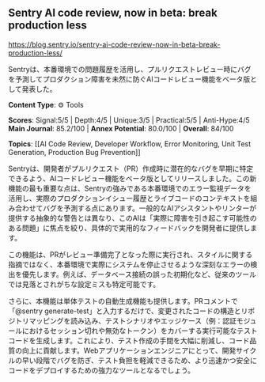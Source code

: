 ## Sentry AI code review, now in beta: break production less

https://blog.sentry.io/sentry-ai-code-review-now-in-beta-break-production-less/

Sentryは、本番環境での問題履歴を活用し、プルリクエストレビュー時にバグを予測してプロダクション障害を未然に防ぐAIコードレビュー機能をベータ版として発表した。

**Content Type**: ⚙️ Tools

**Scores**: Signal:5/5 | Depth:4/5 | Unique:3/5 | Practical:5/5 | Anti-Hype:4/5
**Main Journal**: 85.2/100 | **Annex Potential**: 80.0/100 | **Overall**: 84/100

**Topics**: [[AI Code Review, Developer Workflow, Error Monitoring, Unit Test Generation, Production Bug Prevention]]

Sentryは、開発者がプルリクエスト（PR）作成時に潜在的なバグを早期に特定できるよう、AIコードレビュー機能をベータ版としてリリースしました。この新機能の最も重要な点は、Sentryの強みである本番環境でのエラー監視データを活用し、実際のプロダクションイシュー履歴とライブコードのコンテキストを組み合わせてバグを予測する点にあります。一般的なAIアシスタントやリンターが提供する抽象的な警告とは異なり、このAIは「実際に障害を引き起こす可能性のある問題」に焦点を絞り、具体的で実用的なフィードバックを開発者に提供します。

この機能は、PRがレビュー準備完了となった際に実行され、スタイルに関する指摘ではなく、本番環境で実際にシステムを停止させるような深刻なエラーの検出を優先します。例えば、データベース接続の誤った初期化など、従来のツールでは見落とされがちな設定ミスも特定可能です。

さらに、本機能は単体テストの自動生成機能も提供します。PRコメントで「@sentry generate-test」と入力するだけで、変更されたコードの構造とリポジトリマッピングを読み込み、テストシナリオやエッジケース（例：認証モジュールにおけるセッション切れや無効なトークン）をカバーする実行可能なテストコードを生成します。これにより、テスト作成の手間を大幅に削減し、コード品質の向上に貢献します。Webアプリケーションエンジニアにとって、開発サイクルの早い段階でバグを防ぎ、テスト負担を軽減できるため、より迅速かつ安全にコードをデプロイするための強力なツールとなるでしょう。